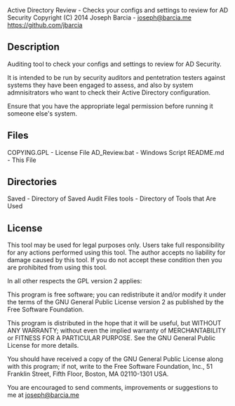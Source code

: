 Active Directory Review - Checks your configs and settings to review for AD Security
 Copyright (C) 2014 Joseph Barcia - joseph@barcia.me
 https://github.com/jbarcia

 Description
 -----------
 Auditing tool to check your configs and settings to review for AD Security.
 
 It is intended to be run by security auditors and pentetration testers 
 against systems they have been engaged to assess, and also by system 
 admnisitrators who want to check their Active Directory configuration.

 Ensure that you have the appropriate legal permission before running it
 someone else's system.

 Files
 -------
 COPYING.GPL - License File
 AD_Review.bat - Windows Script
 README.md - This File

 Directories
 -------
 Saved - Directory of Saved Audit Files
 tools - Directory of Tools that Are Used


 License
 -------
 This tool may be used for legal purposes only.  Users take full responsibility
 for any actions performed using this tool.  The author accepts no liability
 for damage caused by this tool.  If you do not accept these condition then
 you are prohibited from using this tool.

 In all other respects the GPL version 2 applies:

 This program is free software; you can redistribute it and/or modify
 it under the terms of the GNU General Public License version 2 as
 published by the Free Software Foundation.

 This program is distributed in the hope that it will be useful,
 but WITHOUT ANY WARRANTY; without even the implied warranty of
 MERCHANTABILITY or FITNESS FOR A PARTICULAR PURPOSE.  See the
 GNU General Public License for more details.

 You should have received a copy of the GNU General Public License along
 with this program; if not, write to the Free Software Foundation, Inc.,
 51 Franklin Street, Fifth Floor, Boston, MA 02110-1301 USA.

 You are encouraged to send comments, improvements or suggestions to
 me at joseph@barcia.me
